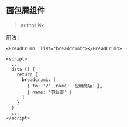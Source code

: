 ## 面包屑组件
> author Kk

用法：
```vue
<BreadCrumb :list="breadcrumb"></BreadCrumb>

<script>
  ...
  data () {
    return {
      breadcrumb: [
        { to: '/', name: '应用商店' },
        { name: '事业部' }
      ]
    }
  }
  ...
</script>
```
